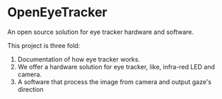 # OpenEyeTracker
An open source solution for eye tracker hardware and software.

This project is three fold:
1. Documentation of how eye tracker works.
2. We offer a hardware solution for eye tracker, like, infra-red LED and camera.
3. A software that process the image from camera and output gaze's direction
